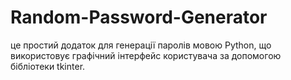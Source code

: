 # Random-Password-Generator
це простий додаток для генерації паролів мовою Python, що використовує графічний інтерфейс користувача за допомогою бібліотеки tkinter.
